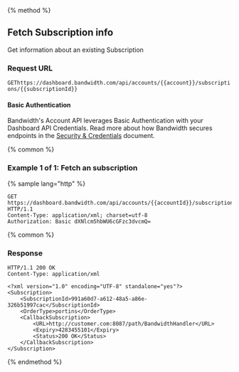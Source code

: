 {% method %}

## Fetch Subscription info

Get information about an existing Subscription

### Request URL

<code class="get">GET</code>`https://dashboard.bandwidth.com/api/accounts/{{account}}/subscriptions/{{subscriptionId}}`

#### Basic Authentication

Bandwidth's Account API leverages Basic Authentication with your Dashboard API Credentials. Read more about how Bandwidth secures endpoints in the [Security & Credentials](../../../guides/accountCredentials.md) document.

{% common %}

### Example 1 of 1: Fetch an subscription

{% sample lang="http" %}

```http
GET https://dashboard.bandwidth.com/api/accounts/{{accountId}}/subscriptions/{{subscriptionId}} HTTP/1.1
Content-Type: application/xml; charset=utf-8
Authorization: Basic dXNlcm5hbWU6cGFzc3dvcmQ=
```

{% common %}

### Response

```http
HTTP/1.1 200 OK
Content-Type: application/xml

<?xml version="1.0" encoding="UTF-8" standalone="yes"?>
<Subscription>
    <SubscriptionId>991a60d7-a612-48a5-a86e-326b51997cac</SubscriptionId>
    <OrderType>portins</OrderType>
    <CallbackSubscription>
        <URL>http://customer.com:8087/path/BandwidthHandler</URL>
        <Expiry>4283455101</Expiry>
        <Status>200 OK</Status>
    </CallbackSubscription>
</Subscription>
```

{% endmethod %}
